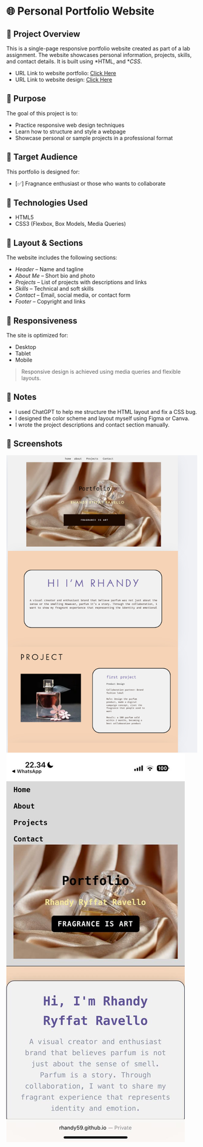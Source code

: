 # 🌐 Personal Portfolio Website

## 📖 Project Overview

This is a single-page responsive portfolio website created as part of a lab assignment. The website showcases personal information, projects, skills, and contact details. It is built using *HTML, and **CSS*.

- URL Link to website portfolio: [Click Here](https://rhandy59.github.io/LAB-ASSIGNMENT-RESPONSIVE-PORTFOLIO-WEB/)
- URL Link to website design: [Click Here](https://www.canva.com/design/DAG3O6Iae7M/4qw5geX96Lh5CKC-9-qMyA/edit?utm_content=DAG3O6Iae7M&utm_campaign=designshare&utm_medium=link2&utm_source=sharebutton)

## 🎯 Purpose

The goal of this project is to:

- Practice responsive web design techniques
- Learn how to structure and style a webpage
- Showcase personal or sample projects in a professional format

## 👥 Target Audience

This portfolio is designed for:

- [✅] Fragnance enthusiast or those who wants to collaborate

## 🧱 Technologies Used

- HTML5
- CSS3 (Flexbox, Box Models, Media Queries)

## 📐 Layout & Sections

The website includes the following sections:

- *Header* – Name and tagline
- *About Me* – Short bio and photo
- *Projects* – List of projects with descriptions and links
- *Skills* – Technical and soft skills
- *Contact* – Email, social media, or contact form
- *Footer* – Copyright and links

## 📱 Responsiveness

The site is optimized for:

- Desktop
- Tablet
- Mobile

> Responsive design is achieved using media queries and flexible layouts.

## 📄 Notes

- I used ChatGPT to help me structure the HTML layout and fix a CSS bug.
- I designed the color scheme and layout myself using Figma or Canva.
- I wrote the project descriptions and contact section manually.

## 📸 Screenshots
![Website Design created with Canva](https://github.com/rhandy59/LAB-ASSIGNMENT-RESPONSIVE-PORTFOLIO-WEB/blob/master/images/canva2.jpg)
![Screenshot of the website on a IPhone 16](https://github.com/rhandy59/LAB-ASSIGNMENT-RESPONSIVE-PORTFOLIO-WEB/blob/master/images/mobile%20device.jpg)
